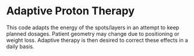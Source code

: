 # Adaptive Proton Therapy

This code adapts the energy of the spots/layers in an attempt to keep planned dosages. Patient geometry may change due to positioning or weight loss. Adaptive therapy is then desired to correct these effects in a daily basis.
